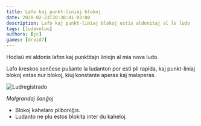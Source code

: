 ```yaml
---
title: Lafo kaj punkt-liniaj blokoj
date: 2020-02-23T20:38:41-03:00
description: Lafo kaj punkt-liniaj blokoj estis aldonitaj al la ludo
tags: [ludevoluo]
authors: [jc]
games: [droid7]
---
```


Hodiaŭ mi aldonis lafon kaj punktitajn liniojn al mia nova ludo.

Lafo kreskos senĉese puŝante la ludanton por esti pli rapida, kaj punkt-liniaj blokoj estas nur blokoj, kiuj konstante aperas kaj malaperas.

![Ludregistrado](recording.gif)

_Malgrandaj ŝanĝoj_

-   Blokoj kahelaro pliboniĝis.
-   Ludanto ne plu estos blokita inter du kaheloj.

